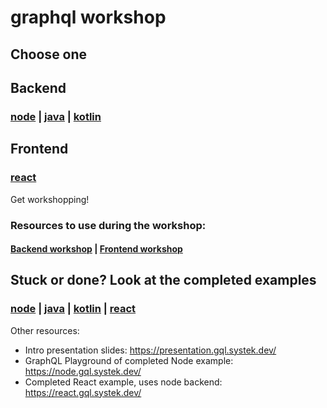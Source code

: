 # graphql workshop

## Choose one

## Backend

### [node](/1_starter/node) | [java](/1_starter/java) | [kotlin](/1_starter/kotlin)

## Frontend

### [react](/1_starter/react)

Get workshopping!

### Resources to use during the workshop:

#### [Backend workshop](/2_docs/backend.md) | [Frontend workshop](/2_docs/frontend.md)

## Stuck or done? Look at the completed examples

### [node](/3_examples/node) | [java](/3_examples/java) | [kotlin](/3_examples/kotlin) | [react](/3_examples/react)

Other resources:

- Intro presentation slides: https://presentation.gql.systek.dev/
- GraphQL Playground of completed Node example: https://node.gql.systek.dev/
- Completed React example, uses node backend: https://react.gql.systek.dev/
